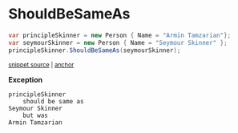 # ShouldBeSameAs

<!-- snippet: ShouldBeSameAsExamples.ShouldBeSameAs.codeSample.approved.cs -->
<a id='snippet-ShouldBeSameAsExamples.ShouldBeSameAs.codeSample.approved.cs'></a>
```cs
var principleSkinner = new Person { Name = "Armin Tamzarian"};
var seymourSkinner = new Person { Name = "Seymour Skinner" };
principleSkinner.ShouldBeSameAs(seymourSkinner);
```
<sup><a href='/src/DocumentationExamples/CodeExamples/ShouldBeSameAsExamples.ShouldBeSameAs.codeSample.approved.cs#L1-L3' title='File snippet `ShouldBeSameAsExamples.ShouldBeSameAs.codeSample.approved.cs` was extracted from'>snippet source</a> | <a href='#snippet-ShouldBeSameAsExamples.ShouldBeSameAs.codeSample.approved.cs' title='Navigate to start of snippet `ShouldBeSameAsExamples.ShouldBeSameAs.codeSample.approved.cs`'>anchor</a></sup>
<!-- endSnippet -->

**Exception**

<!-- include: ShouldBeSameAsExamples.ShouldBeSameAs.exceptionText.approved.txt. path: /src/DocumentationExamples/CodeExamples/ShouldBeSameAsExamples.ShouldBeSameAs.exceptionText.approved.txt -->
```
principleSkinner
    should be same as
Seymour Skinner
    but was
Armin Tamzarian
```
<!-- endInclude -->
